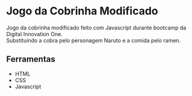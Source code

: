 **Jogo da Cobrinha Modificado**
=============================
Jogo da cobrinha modificado feito com Javascript durante bootcamp da Digital Innovation One.  
Substituindo a cobra pelo personagem Naruto e a comida pelo ramen.

## Ferramentas
- HTML
- CSS
- Javascript




